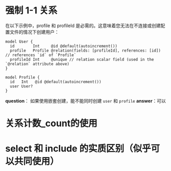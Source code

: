 # 强制 1-1 关系 ​

在以下示例中，profile 和 profileId 是必需的。这意味着您无法在不连接或创建配置文件的情况下创建用户：

```prisma
model User {
  id        Int     @id @default(autoincrement())
  profile   Profile @relation(fields: [profileId], references: [id]) // references `id` of `Profile`
  profileId Int     @unique // relation scalar field (used in the `@relation` attribute above)
}

model Profile {
  id   Int   @id @default(autoincrement())
  user User?
}

```

**question**： 如果使用嵌套创建，能不能同时创建 `user` 和 `profile`
**answer**：可以

# 关系计数_count的使用

# select 和 include 的实质区别（似乎可以共同使用）